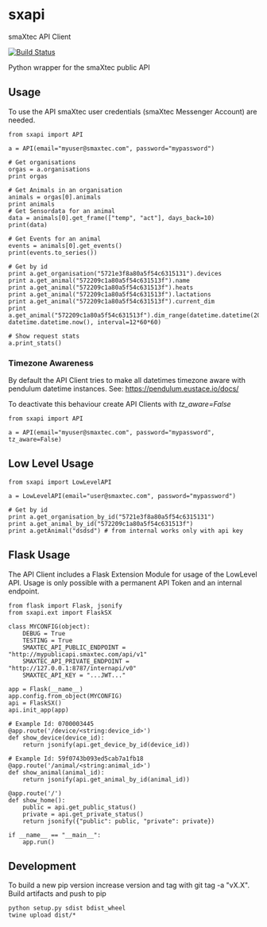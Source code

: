 # sxapi
smaXtec API Client

[![Build Status](https://travis-ci.org/wuttem/sxapi.svg?branch=develop)](https://travis-ci.org/wuttem/sxapi)

Python wrapper for the smaXtec public API

## Usage ##
To use the API smaXtec user credentials (smaXtec Messenger Account) are needed.

```
from sxapi import API

a = API(email="myuser@smaxtec.com", password="mypassword")

# Get organisations
orgas = a.organisations
print orgas

# Get Animals in an organisation
animals = orgas[0].animals
print animals
# Get Sensordata for an animal
data = animals[0].get_frame(["temp", "act"], days_back=10)
print(data)

# Get Events for an animal
events = animals[0].get_events()
print(events.to_series())

# Get by id
print a.get_organisation("5721e3f8a80a5f54c6315131").devices
print a.get_animal("572209c1a80a5f54c631513f").name
print a.get_animal("572209c1a80a5f54c631513f").heats
print a.get_animal("572209c1a80a5f54c631513f").lactations
print a.get_animal("572209c1a80a5f54c631513f").current_dim
print a.get_animal("572209c1a80a5f54c631513f").dim_range(datetime.datetime(2018,1,1), datetime.datetime.now(), interval=12*60*60)

# Show request stats
a.print_stats()
```

### Timezone Awareness ###

By default the API Client tries to make all datetimes timezone aware with pendulum datetime instances.
See: https://pendulum.eustace.io/docs/

To deactivate this behaviour create API Clients with *tz_aware=False*

```
from sxapi import API

a = API(email="myuser@smaxtec.com", password="mypassword", tz_aware=False)
```


## Low Level Usage ##

```
from sxapi import LowLevelAPI

a = LowLevelAPI(email="user@smaxtec.com", password="mypassword")

# Get by id
print a.get_organisation_by_id("5721e3f8a80a5f54c6315131")
print a.get_animal_by_id("572209c1a80a5f54c631513f")
print a.getAnimal("dsdsd") # from internal works only with api key
```


## Flask Usage ##
The API Client includes a Flask Extension Module for usage of the LowLevel API.
Usage is only possible with a permanent API Token and an internal endpoint.

```
from flask import Flask, jsonify
from sxapi.ext import FlaskSX

class MYCONFIG(object):
    DEBUG = True
    TESTING = True
    SMAXTEC_API_PUBLIC_ENDPOINT = "http://mypublicapi.smaxtec.com/api/v1"
    SMAXTEC_API_PRIVATE_ENDPOINT = "http://127.0.0.1:8787/internapi/v0"
    SMAXTEC_API_KEY = "...JWT..."

app = Flask(__name__)
app.config.from_object(MYCONFIG)
api = FlaskSX()
api.init_app(app)

# Example Id: 0700003445
@app.route('/device/<string:device_id>')
def show_device(device_id):
    return jsonify(api.get_device_by_id(device_id))

# Example Id: 59f0743b093ed5cab7a1fb18
@app.route('/animal/<string:animal_id>')
def show_animal(animal_id):
    return jsonify(api.get_animal_by_id(animal_id))

@app.route('/')
def show_home():
    public = api.get_public_status()
    private = api.get_private_status()
    return jsonify({"public": public, "private": private})

if __name__ == "__main__":
    app.run()
```

## Development ##

To build a new pip version increase version and tag with git tag -a "vX.X".
Build artifacts and push to pip
```
python setup.py sdist bdist_wheel
twine upload dist/*
```